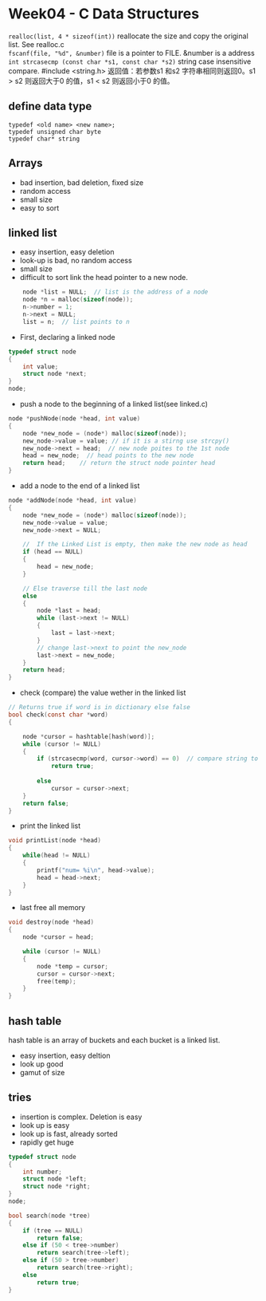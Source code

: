 # Week04 - C Data Structures
`realloc(list, 4 * sizeof(int))` reallocate the size and copy the original list. See realloc.c  
`fscanf(file, "%d", &number)` file is a pointer to FILE. &number is a address  
`int strcasecmp (const char *s1, const char *s2)` string case insensitive compare. #include <string.h> 返回值：若参数s1 和s2 字符串相同则返回0。s1 > s2 则返回大于0 的值，s1 < s2 则返回小于0 的值。

## define data type
`typedef <old name> <new name>;`  
`typedef unsigned char byte`  
`typedef char* string`
<br>
## Arrays
* bad insertion, bad deletion, fixed size
* random access
* small size
* easy to sort
## linked list
* easy insertion, easy deletion
* look-up is bad, no random access
* small size
* difficult to sort
link the head pointer to a new node.
```c
    node *list = NULL;  // list is the address of a node
    node *n = malloc(sizeof(node));
    n->number = 1;
    n->next = NULL;
    list = n;  // list points to n
```
* First, declaring a linked node
```c
typedef struct node
{
    int value;
    struct node *next;
}
node;
```

* push a node to the beginning of a linked list(see linked.c)
```c
node *pushNode(node *head, int value)
{
    node *new_node = (node*) malloc(sizeof(node));
    new_node->value = value; // if it is a stirng use strcpy()
    new_node->next = head;  // new node poites to the 1st node
    head = new_node;  // head points to the new node
    return head;    // return the struct node pointer head
}
```

* add a node to the end of a linked list
```c
node *addNode(node *head, int value)
{
    node *new_node = (node*) malloc(sizeof(node));
    new_node->value = value;
    new_node->next = NULL;

    //  If the Linked List is empty, then make the new node as head
    if (head == NULL)
    {
        head = new_node;
    }

    // Else traverse till the last node
    else
    {
        node *last = head;
        while (last->next != NULL)
        {
            last = last->next;
        }
        // change last->next to point the new_node
        last->next = new_node;
    }
    return head;
}
```

* check (compare) the value wether in the linked list
```c
// Returns true if word is in dictionary else false
bool check(const char *word)
{

    node *cursor = hashtable[hash(word)];
    while (cursor != NULL)
    {
        if (strcasecmp(word, cursor->word) == 0)  // compare string to string. if equal, returns 0
            return true;
        
        else
            cursor = cursor->next;
    }
    return false;
}
```


* print the linked list
```c
void printList(node *head)
{
    while(head != NULL)
    {
        printf("num= %i\n", head->value);
        head = head->next;
    }
}
```

* last free all memory
```c
void destroy(node *head)
{
    node *cursor = head;

    while (cursor != NULL)
    {
        node *temp = cursor;
        cursor = cursor->next;
        free(temp);
    }
}
```


## hash table
hash table is an array of buckets and each bucket is a linked list.
* easy insertion, easy deltion
* look up good
* gamut of size
## tries  
* insertion is complex. Deletion is easy
* look up is easy
* look up is fast, already sorted
* rapidly get huge
```c
typedef struct node
{
    int number;
    struct node *left;
    struct node *right;
}
node;

bool search(node *tree)
{
    if (tree == NULL)
        return false;
    else if (50 < tree->number)
        return search(tree->left);
    else if (50 > tree->number)
        return search(tree->right);
    else
        return true;
}
```


